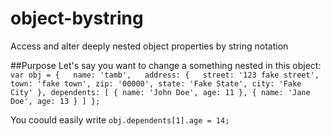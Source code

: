 # object-bystring
Access and alter deeply nested object properties by string notation

##Purpose
Let's say you want to change a something nested in this object:  
`var obj = {  
  name: 'tamb',  
  address: {  
    street: '123 fake street',  
    town: 'fake town',
    zip: '00000',
    state: 'Fake State',
    city: 'Fake City'
  },
  dependents: [
    {
      name: 'John Doe',
      age: 11
    },
    {
      name: 'Jane Doe',
      age: 13
    }
  ]
};`

 You coould easily write `obj.dependents[1].age = 14;`

